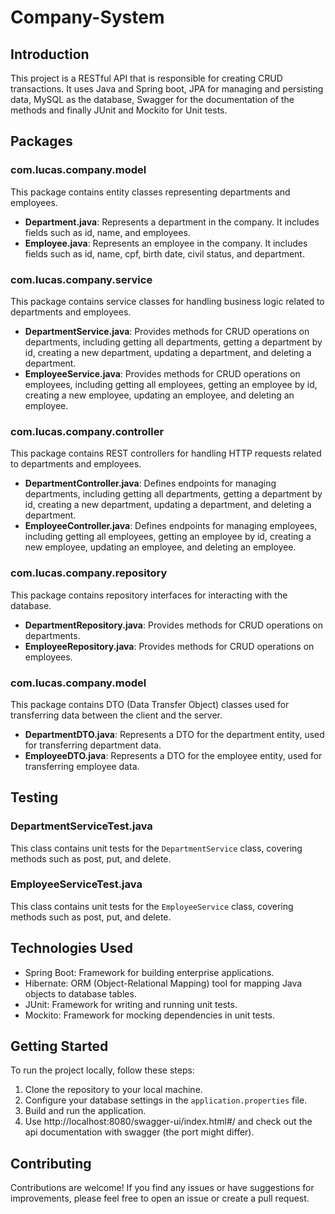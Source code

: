 # Company-System

## Introduction

This project is a RESTful API that is responsible for creating CRUD transactions.
It uses Java and Spring boot, JPA for managing and persisting data, MySQL as the database, Swagger for the documentation of the methods and finally JUnit and Mockito for Unit tests.

## Packages

### com.lucas.company.model

This package contains entity classes representing departments and employees.

- **Department.java**: Represents a department in the company. It includes fields such as id, name, and employees.
- **Employee.java**: Represents an employee in the company. It includes fields such as id, name, cpf, birth date, civil status, and department.

### com.lucas.company.service

This package contains service classes for handling business logic related to departments and employees.

- **DepartmentService.java**: Provides methods for CRUD operations on departments, including getting all departments, getting a department by id, creating a new department, updating a department, and deleting a department.
- **EmployeeService.java**: Provides methods for CRUD operations on employees, including getting all employees, getting an employee by id, creating a new employee, updating an employee, and deleting an employee.

### com.lucas.company.controller

This package contains REST controllers for handling HTTP requests related to departments and employees.

- **DepartmentController.java**: Defines endpoints for managing departments, including getting all departments, getting a department by id, creating a new department, updating a department, and deleting a department.
- **EmployeeController.java**: Defines endpoints for managing employees, including getting all employees, getting an employee by id, creating a new employee, updating an employee, and deleting an employee.

### com.lucas.company.repository

This package contains repository interfaces for interacting with the database.

- **DepartmentRepository.java**: Provides methods for CRUD operations on departments.
- **EmployeeRepository.java**: Provides methods for CRUD operations on employees.

### com.lucas.company.model

This package contains DTO (Data Transfer Object) classes used for transferring data between the client and the server.

- **DepartmentDTO.java**: Represents a DTO for the department entity, used for transferring department data.
- **EmployeeDTO.java**: Represents a DTO for the employee entity, used for transferring employee data.

## Testing

### DepartmentServiceTest.java

This class contains unit tests for the `DepartmentService` class, covering methods such as post, put, and delete.

### EmployeeServiceTest.java

This class contains unit tests for the `EmployeeService` class, covering methods such as post, put, and delete.

## Technologies Used

- Spring Boot: Framework for building enterprise applications.
- Hibernate: ORM (Object-Relational Mapping) tool for mapping Java objects to database tables.
- JUnit: Framework for writing and running unit tests.
- Mockito: Framework for mocking dependencies in unit tests.

## Getting Started

To run the project locally, follow these steps:

1. Clone the repository to your local machine.
2. Configure your database settings in the `application.properties` file.
3. Build and run the application.
4. Use http://localhost:8080/swagger-ui/index.html#/ and check out the api documentation with swagger (the port might differ).

## Contributing

Contributions are welcome! If you find any issues or have suggestions for improvements, please feel free to open an issue or create a pull request.



